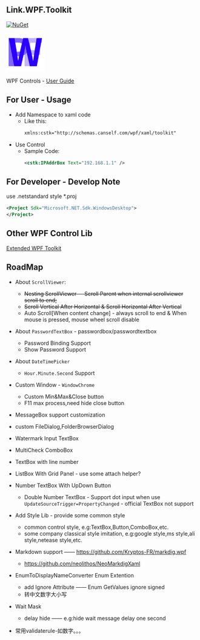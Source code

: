 ## Link.WPF.Toolkit

[![NuGet](https://img.shields.io/nuget/v/Link.WPF.Toolkit.svg)](https://www.nuget.org/packages/Link.WPF.Toolkit/)

<img src="Link.WPF.Toolkit.png" width=100 height=100 />

<!--
<div align=center>

![logo](Link.WPF.Toolkit.png)

</div>
-->

WPF Controls - [User Guide](docs/ReadMe.md)

<!--
|   |
|:---:|
|[`IPAddrBox` Control](docs/IPAddrBox.md)| 
-->

## For User - Usage

* Add Namespace to xaml code
    * Like this:
        ``` xml
        xmlns:cstk="http://schemas.canself.com/wpf/xaml/toolkit"
        ```
* Use Control
    * Sample Code:
        ``` xml
        <cstk:IPAddrBox Text="192.168.1.1" />
        ```

## For Developer - Develop Note

use .netstandard style *.proj

``` xml
<Project Sdk="Microsoft.NET.Sdk.WindowsDesktop">
</Project>
```


## Other WPF Control Lib

[Extended WPF Toolkit](https://github.com/xceedsoftware/wpftoolkit)


## RoadMap

* About `ScrollViewer`:
    * ~~Nesting ScrollViewer -- Scroll Parent when internal scrollviewer scroll to end;~~
    * ~~Scroll Vertical After Horizontal & Scroll Horizontal After Vertical~~
    * Auto Scroll[When content change] - always scroll to end & When mouse is pressed, mouse wheel scroll disable
* About `PasswordTextBox` - passwordbox/passwordtextbox
    * Password Binding Support
    * Show Password Support
* About `DateTimePicker`
    * `Hour.Minute.Second` Support
* Custom Window - `WindowChrome`
    * Custom Min&Max&Close button
    * F11 max process,need hide close button
* MessageBox support customization
* custom FileDialog,FolderBrowserDialog
* Watermark Input TextBox
* MultiCheck ComboBox
* TextBox with line number
* ListBox With Grid Panel - use some attach helper?
* Number TextBox With UpDown Button
    * Double Number TextBox - Support dot input when use `UpdateSourceTrigger=PropertyChanged` - official TextBox not support

* Add Style Lib - provide some common style
    * common control style, e.g:TextBox,Button,ComboBox,etc.
    * some company classical style imitation, e.g:google style,ms style,ali style,netease style,etc.


* Markdown support —— https://github.com/Kryptos-FR/markdig.wpf
    * https://github.com/neolithos/NeoMarkdigXaml

* EnumToDisplayNameConverter Enum Extention
    * add Ignore Attribute —— Enum GetValues ignore signed
    * 转中文数字大小写

* Wait Mask
    * delay hide —— e.g:hide wait message delay one second
* 常用validaterule-如数字。。。